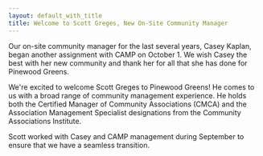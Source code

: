 ```yaml
---
layout: default_with_title
title: Welcome to Scott Greges, New On-Site Community Manager
---
```

Our on-site community manager for the last several years, Casey Kaplan, began another assignment with 
CAMP on October 1. We wish Casey the best with her new community and thank her for all that she has done 
for Pinewood Greens.

We're excited to welcome Scott Greges to Pinewood Greens!  He comes to us with a broad range of community 
management experience. He holds both the Certified Manager of Community Associations (CMCA) and the 
Association Management Specialist designations from the Community Associations Institute.

Scott worked with Casey and CAMP management during September to ensure that we have a seamless transition. 
